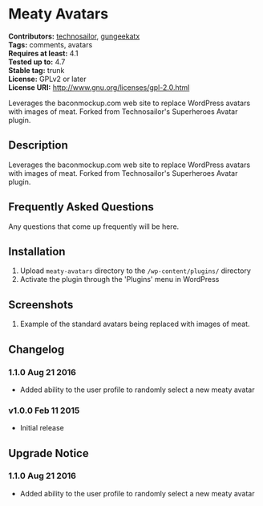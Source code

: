 # Meaty Avatars #
**Contributors:** [technosailor](https://profiles.wordpress.org/technosailor), [gungeekatx](https://profiles.wordpress.org/gungeekatx)  
**Tags:** comments, avatars  
**Requires at least:** 4.1  
**Tested up to:** 4.7  
**Stable tag:** trunk  
**License:** GPLv2 or later  
**License URI:** http://www.gnu.org/licenses/gpl-2.0.html  

Leverages the baconmockup.com web site to replace WordPress avatars with images of meat.  Forked from Technosailor's Superheroes Avatar plugin.

## Description ##

Leverages the baconmockup.com web site to replace WordPress avatars with images of meat.  Forked from Technosailor's Superheroes Avatar plugin.

## Frequently Asked Questions ##

Any questions that come up frequently will be here.

## Installation ##

1. Upload `meaty-avatars` directory to the `/wp-content/plugins/` directory
2. Activate the plugin through the 'Plugins' menu in WordPress

## Screenshots ##

 1. Example of the standard avatars being replaced with images of meat.

## Changelog ##

### 1.1.0 Aug 21 2016 ###
* Added ability to the user profile to randomly select a new meaty avatar

### v1.0.0 Feb 11 2015 ###
* Initial release

## Upgrade Notice ##

### 1.1.0 Aug 21 2016 ###
* Added ability to the user profile to randomly select a new meaty avatar
